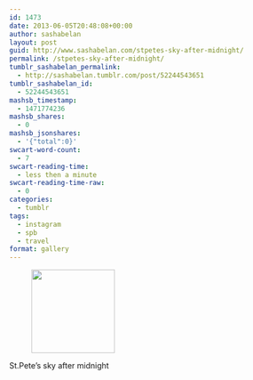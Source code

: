 ```yaml
---
id: 1473
date: 2013-06-05T20:48:08+00:00
author: sashabelan
layout: post
guid: http://www.sashabelan.com/stpetes-sky-after-midnight/
permalink: /stpetes-sky-after-midnight/
tumblr_sashabelan_permalink:
  - http://sashabelan.tumblr.com/post/52244543651
tumblr_sashabelan_id:
  - 52244543651
mashsb_timestamp:
  - 1471774236
mashsb_shares:
  - 0
mashsb_jsonshares:
  - '{"total":0}'
swcart-word-count:
  - 7
swcart-reading-time:
  - less then a minute
swcart-reading-time-raw:
  - 0
categories:
  - tumblr
tags:
  - instagram
  - spb
  - travel
format: gallery
---
```

<div id='gallery-431' class='gallery galleryid-1473 gallery-columns-3 gallery-size-thumbnail'>
  <figure class='gallery-item'> 
  
  <div class='gallery-icon landscape'>
    <a href='http://www.sashabelan.ru/stpetes-sky-after-midnight/attachment/1474/'><img width="150" height="150" src="http://www.sashabelan.ru/wp-content/uploads/2013/06/tumblr_mnxts8PYNg1qarj97o1_1280-150x150.jpg" class="attachment-thumbnail size-thumbnail" alt="" srcset="http://www.sashabelan.ru/wp-content/uploads/2013/06/tumblr_mnxts8PYNg1qarj97o1_1280-150x150.jpg 150w, http://www.sashabelan.ru/wp-content/uploads/2013/06/tumblr_mnxts8PYNg1qarj97o1_1280-300x300.jpg 300w, http://www.sashabelan.ru/wp-content/uploads/2013/06/tumblr_mnxts8PYNg1qarj97o1_1280-230x230.jpg 230w, http://www.sashabelan.ru/wp-content/uploads/2013/06/tumblr_mnxts8PYNg1qarj97o1_1280-350x350.jpg 350w, http://www.sashabelan.ru/wp-content/uploads/2013/06/tumblr_mnxts8PYNg1qarj97o1_1280.jpg 612w" sizes="(max-width: 150px) 100vw, 150px" /></a>
  </div></figure>
</div>

St.Pete’s sky after midnight